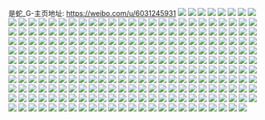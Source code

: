 是蛇_G-主页地址: https://weibo.com/u/6031245931 
![](https://wx4.sinaimg.cn/mw2000/006AauAbly1h9f43fsnpaj33402c04qq.jpg) 
![](https://wx4.sinaimg.cn/mw2000/006AauAbly1h9f43bt6o3j31sc2dshdt.jpg) 
![](https://wx4.sinaimg.cn/mw2000/006AauAbly1h9f43gujgzj32c03404qq.jpg) 
![](https://wx4.sinaimg.cn/mw2000/006AauAbly1h9f43munahj30wi1ycdrp.jpg) 
![](https://wx4.sinaimg.cn/mw2000/006AauAbly1h9f43jfzcoj31sc2dsx6p.jpg) 
![](https://wx4.sinaimg.cn/mw2000/006AauAbly1h9f43mb783j30u01hck7k.jpg) 
![](https://wx4.sinaimg.cn/mw2000/006AauAbly1h8mb0hy068j315c0svgv4.jpg) 
![](https://wx4.sinaimg.cn/mw2000/006AauAbly1h88zsf5ywbj30wi1yce81.jpg) 
![](https://wx4.sinaimg.cn/mw2000/006AauAbly1h7uph8pdx0j30wi1yctp5.jpg) 
![](https://wx4.sinaimg.cn/mw2000/006AauAbly1h7l4u8c8z1j30u01sx16m.jpg) 
![](https://wx4.sinaimg.cn/mw2000/006AauAbly1h7jqb5faobj30wi1yc1ky.jpg) 
![](https://wx4.sinaimg.cn/mw2000/006AauAbly1h7jqbmd78cj30wi1yc1ky.jpg) 
![](https://wx4.sinaimg.cn/mw2000/006AauAbly1h7jqamn33zj30wi1yc4qq.jpg) 
![](https://wx4.sinaimg.cn/mw2000/006AauAbly1h7hh1uzg5jj30u01hcth9.jpg) 
![](https://wx4.sinaimg.cn/mw2000/006AauAbly1h7dsale0pvj30wi1yc7g1.jpg) 
![](https://wx4.sinaimg.cn/mw2000/006AauAbly1h7c11wwharj31ml1x71kx.jpg) 
![](https://wx4.sinaimg.cn/mw2000/006AauAbly1h7c11zjpxsj31sc2dsnpd.jpg) 
![](https://wx4.sinaimg.cn/mw2000/006AauAbly1h7c1266araj30zk1betf2.jpg) 
![](https://wx4.sinaimg.cn/mw2000/006AauAbly1h76xgp7y1cj30hu0wggmj.jpg) 
![](https://wx4.sinaimg.cn/mw2000/006AauAbly1h76eer6gqlj30k00zk79n.jpg) 
![](https://wx4.sinaimg.cn/mw2000/006AauAbly1h76eevp27dj30ti1ghdwr.jpg) 
![](https://wx4.sinaimg.cn/mw2000/006AauAbly1h76eewarrkj30u01hcdsy.jpg) 
![](https://wx4.sinaimg.cn/mw2000/006AauAbly1h72x6lbxeaj30wi1yc1ky.jpg) 
![](https://wx4.sinaimg.cn/mw2000/006AauAbly1h72x6n5wb4j30wi1yc1ky.jpg) 
![](https://wx4.sinaimg.cn/mw2000/006AauAbly1h72x6iqtd5j30mz0evq3h.jpg) 
![](https://wx4.sinaimg.cn/mw2000/006AauAbly1h70cvv4jhdj30mr0dz443.jpg) 
![](https://wx4.sinaimg.cn/mw2000/006AauAbly1h6xpe64qb4j30wi1ycx6p.jpg) 
![](https://wx4.sinaimg.cn/mw2000/006AauAbly1h6t1rjwy5mj30zk24yhdt.jpg) 
![](https://wx4.sinaimg.cn/mw2000/006AauAbly1h6t1rkqlpxj30zk24y1kx.jpg) 
![](https://wx4.sinaimg.cn/mw2000/006AauAbly1h6s1fyek43j32c03404qq.jpg) 
![](https://wx4.sinaimg.cn/mw2000/006AauAbly1h6qokbg9swj31cx21ennj.jpg) 
![](https://wx4.sinaimg.cn/mw2000/006AauAbly1h6qok7jbvnj30wi1ycan1.jpg) 
![](https://wx4.sinaimg.cn/mw2000/006AauAbly1h6qokisz3hj31sb297b29.jpg) 
![](https://wx4.sinaimg.cn/mw2000/006AauAbly1h6qokjlkdtj314n1e0dvl.jpg) 
![](https://wx4.sinaimg.cn/mw2000/006AauAbly1h6jb1vhpf2j31sb23tb29.jpg) 
![](https://wx4.sinaimg.cn/mw2000/006AauAbly1h6jb1yt9qlj31s71k2x56.jpg) 
![](https://wx4.sinaimg.cn/mw2000/006AauAbly1h6jb24lrxqj313u0tutb5.jpg) 
![](https://wx4.sinaimg.cn/mw2000/006AauAbly1h6jb26capqj30u00u03zc.jpg) 
![](https://wx4.sinaimg.cn/mw2000/006AauAbly1h6hfqr3jxej32c0340e83.jpg) 
![](https://wx4.sinaimg.cn/mw2000/006AauAbly1h6fy24inmaj30qi1lzgsa.jpg) 
![](https://wx4.sinaimg.cn/mw2000/006AauAbly1h6fy25ss5oj30qk1eitg1.jpg) 
![](https://wx4.sinaimg.cn/mw2000/006AauAbly1h6fy2718bhj30qd1m63zn.jpg) 
![](https://wx4.sinaimg.cn/mw2000/006AauAbly1h6fy284vvqj30p214zabd.jpg) 
![](https://wx4.sinaimg.cn/mw2000/006AauAbly1h6cdwlv4yaj32d81qnkjl.jpg) 
![](https://wx4.sinaimg.cn/mw2000/006AauAbly1h6b53g7ahpj31t22zbnpd.jpg) 
![](https://wx4.sinaimg.cn/mw2000/006AauAbly1h6b53nogd0j31vg31jhdt.jpg) 
![](https://wx4.sinaimg.cn/mw2000/006AauAbly1h6ahf8xkcxj31cb1k2k96.jpg) 
![](https://wx4.sinaimg.cn/mw2000/006AauAbly1h6ahfafzlyj32c0340x6p.jpg) 
![](https://wx4.sinaimg.cn/mw2000/006AauAbly1h6ahfbpihej30wi1ycjso.jpg) 
![](https://wx4.sinaimg.cn/mw2000/006AauAbly1h6ahfctdfvj30wi1yc400.jpg) 
![](https://wx4.sinaimg.cn/mw2000/006AauAbly1h6ahfg47qdj30wi1ychc1.jpg) 
![](https://wx4.sinaimg.cn/mw2000/006AauAbly1h6ahfdqcz2j32ap33zhdt.jpg) 
![](https://wx4.sinaimg.cn/mw2000/006AauAbly1h65wqgrh9lj32bx32pnpd.jpg) 
![](https://wx4.sinaimg.cn/mw2000/006AauAbly1h63zq4hmpzj32c03407wi.jpg) 
![](https://wx4.sinaimg.cn/mw2000/006AauAbly1h63zq54oykj30tm1am78n.jpg) 
![](https://wx4.sinaimg.cn/mw2000/006AauAbly1h63zq5daylj30gs0ny77d.jpg) 
![](https://wx4.sinaimg.cn/mw2000/006AauAbly1h632sbxqmhj32c03401kz.jpg) 
![](https://wx4.sinaimg.cn/mw2000/006AauAbly1h632scqg0tj30wi1ycn2f.jpg) 
![](https://wx4.sinaimg.cn/mw2000/006AauAbly1h62crp0473j30wi1k8qkl.jpg) 
![](https://wx4.sinaimg.cn/mw2000/006AauAbly1h62crocucgj30wi1ihh1i.jpg) 
![](https://wx4.sinaimg.cn/mw2000/006AauAbly1h62crpgh5aj30wh1gkk78.jpg) 
![](https://wx4.sinaimg.cn/mw2000/006AauAbly1h5snse8qa8j30tz0qdgnq.jpg) 
![](https://wx4.sinaimg.cn/mw2000/006AauAbly1h5snsj0oulj30tu13uaff.jpg) 
![](https://wx4.sinaimg.cn/mw2000/006AauAbly1h5snsmopotj32c0340b2a.jpg) 
![](https://wx4.sinaimg.cn/mw2000/006AauAbly1h5nztvurm2j31yc0winpd.jpg) 
![](https://wx4.sinaimg.cn/mw2000/006AauAbly1h5mos43divj31sx0u07mn.jpg) 
![](https://wx4.sinaimg.cn/mw2000/006AauAbly1h5lrit9bx8j32c0340x6q.jpg) 
![](https://wx4.sinaimg.cn/mw2000/006AauAbly1h5lpr8oaylj328h2vqnpd.jpg) 
![](https://wx4.sinaimg.cn/mw2000/006AauAbly1h5jbbzkcu0j30wi1ycat4.jpg) 
![](https://wx4.sinaimg.cn/mw2000/006AauAbly1h5iad3pkh8j30iv0o1jwf.jpg) 
![](https://wx4.sinaimg.cn/mw2000/006AauAbly1h5iad1ikzlj31f90suwq4.jpg) 
![](https://wx4.sinaimg.cn/mw2000/006AauAbly1h5iad4gxbqj30tj16c188.jpg) 
![](https://wx4.sinaimg.cn/mw2000/006AauAbly1h5iad4pj5mj30wi0witcd.jpg) 
![](https://wx4.sinaimg.cn/mw2000/006AauAbly1h5iad59m7hj30px0sjtif.jpg) 
![](https://wx4.sinaimg.cn/mw2000/006AauAbly1h5i7fc0sghj30u01sx4gt.jpg) 
![](https://wx4.sinaimg.cn/mw2000/006AauAbly1h5i7dtodsbj30wi1yc4qq.jpg) 
![](https://wx4.sinaimg.cn/mw2000/006AauAbly1h5fqopfifjj32801o0qv5.jpg) 
![](https://wx4.sinaimg.cn/mw2000/006AauAbly1h5fqozie3bj33402c0hdu.jpg) 
![](https://wx4.sinaimg.cn/mw2000/006AauAbly1h5fqp0gcjej33402c0hdt.jpg) 
![](https://wx4.sinaimg.cn/mw2000/006AauAbly1h54o3rhy2zj30wi1ycu0x.jpg) 
![](https://wx4.sinaimg.cn/mw2000/006AauAbly1h54o4g2yzxj30wi1ycnpd.jpg) 
![](https://wx4.sinaimg.cn/mw2000/006AauAbly1h54o4hmv0rj30wi1ycnpd.jpg) 
![](https://wx4.sinaimg.cn/mw2000/006AauAbly1h54o55a6uwj30wi1ycx6p.jpg) 
![](https://wx4.sinaimg.cn/mw2000/006AauAbly1h4zr20t4eaj30tu0mpals.jpg) 
![](https://wx4.sinaimg.cn/mw2000/006AauAbly1h4zr20dk3sj30tj12oqil.jpg) 
![](https://wx4.sinaimg.cn/mw2000/006AauAbly1h4xein1dw2j30wi1ycqv5.jpg) 
![](https://wx4.sinaimg.cn/mw2000/006AauAbly1h4v2f5qlydj33402c0kjo.jpg) 
![](https://wx4.sinaimg.cn/mw2000/006AauAbly1h4v2f6tktvj32c03401ky.jpg) 
![](https://wx4.sinaimg.cn/mw2000/006AauAbly1h4v2f4eb66j32c034hqv6.jpg) 
![](https://wx4.sinaimg.cn/mw2000/006AauAbly1h4v2f7s3w1j326j2rnqv5.jpg) 
![](https://wx4.sinaimg.cn/mw2000/006AauAbly1h4v2f8ej6uj32c0340x6p.jpg) 
![](https://wx4.sinaimg.cn/mw2000/006AauAbly1h4v2fa3fwlj32c0340e82.jpg) 
![](https://wx4.sinaimg.cn/mw2000/006AauAbly1h4v2fbe6fmj30wi1l1h9o.jpg) 
![](https://wx4.sinaimg.cn/mw2000/006AauAbly1h4v2f995ooj31y32ikqv5.jpg) 
![](https://wx4.sinaimg.cn/mw2000/006AauAbly1h4v2fc2851j30wi1la1g0.jpg) 
![](https://wx4.sinaimg.cn/mw2000/006AauAbly1h4tw7q5q2yj33402c0tv5.jpg) 
![](https://wx4.sinaimg.cn/mw2000/006AauAbly1h4tw7qy99dj33402c0hdt.jpg) 
![](https://wx4.sinaimg.cn/mw2000/006AauAbly1h4tpmds1qmj30to08ita7.jpg) 
![](https://wx4.sinaimg.cn/mw2000/006AauAbly1h4tpmdxzaej30u01sxwhf.jpg) 
![](https://wx4.sinaimg.cn/mw2000/006AauAbly1h4tc4ykjjjj30m80qlta9.jpg) 
![](https://wx4.sinaimg.cn/mw2000/006AauAbly1h4tc4yyn4vj31rn2s97wh.jpg) 
![](https://wx4.sinaimg.cn/mw2000/006AauAbly1h4tc4xzk28j31ql1hrkhw.jpg) 
![](https://wx4.sinaimg.cn/mw2000/006AauAbly1h4sb9x3noij30u01hc48o.jpg) 
![](https://wx4.sinaimg.cn/mw2000/006AauAbly1h4s36ggczlj33402c0u0y.jpg) 
![](https://wx4.sinaimg.cn/mw2000/006AauAbly1h4s36dhy6aj30hs0so79b.jpg) 
![](https://wx4.sinaimg.cn/mw2000/006AauAbly1h4qz7fztzzj30u0140122.jpg) 
![](https://wx4.sinaimg.cn/mw2000/006AauAbly1h4qz7gd8zvj31be0zkwqt.jpg) 
![](https://wx4.sinaimg.cn/mw2000/006AauAbly1h4qda7hi2rj32nx29f1ky.jpg) 
![](https://wx4.sinaimg.cn/mw2000/006AauAbly1h4qda6wbdij31my2oh4qq.jpg) 
![](https://wx4.sinaimg.cn/mw2000/006AauAbly1h4qda8f40ej32nr23qx6p.jpg) 
![](https://wx4.sinaimg.cn/mw2000/006AauAbly1h4qdaqqexwj32072l8hdv.jpg) 
![](https://wx4.sinaimg.cn/mw2000/006AauAbly1h4qdarurspj31sc2dsnpd.jpg) 
![](https://wx4.sinaimg.cn/mw2000/006AauAbly1h4o9mrvxdjj30tx0kztes.jpg) 
![](https://wx4.sinaimg.cn/mw2000/006AauAbly1h4o9mrhegbj30tj1l4keq.jpg) 
![](https://wx4.sinaimg.cn/mw2000/006AauAbly1h4o9mse33kj30tu1lf7rz.jpg) 
![](https://wx4.sinaimg.cn/mw2000/006AauAbly1h4o9mt5f8lj30tw16i1c1.jpg) 
![](https://wx4.sinaimg.cn/mw2000/006AauAbly1h4o9mtpewbj30u00rb7hg.jpg) 
![](https://wx4.sinaimg.cn/mw2000/006AauAbly1h4o8s75lxjj30v00sfk22.jpg) 
![](https://wx4.sinaimg.cn/mw2000/006AauAbly1h4o4mbgmmkj33402c07wi.jpg) 
![](https://wx4.sinaimg.cn/mw2000/006AauAbly1h4o4mce57yj33402c0x6p.jpg) 
![](https://wx4.sinaimg.cn/mw2000/006AauAbly1h4o4mk2rdrj30wi1yc4qp.jpg) 
![](https://wx4.sinaimg.cn/mw2000/006AauAbly1h4o4mlm11yj30u01hcn9a.jpg) 
![](https://wx4.sinaimg.cn/mw2000/006AauAbly1h4o4mlertwj30u01hcncf.jpg) 
![](https://wx4.sinaimg.cn/mw2000/006AauAbly1h4o4mlu43kj30u01hck38.jpg) 
![](https://wx4.sinaimg.cn/mw2000/006AauAbly1h4lkvtfi9lj30wi1yc4qp.jpg) 
![](https://wx4.sinaimg.cn/mw2000/006AauAbly1h4lab3h9oqj30wi1ycqv5.jpg) 
![](https://wx4.sinaimg.cn/mw2000/006AauAbly1h4kq6ceiz8j30tj10r4dk.jpg) 
![](https://wx4.sinaimg.cn/mw2000/006AauAbly1h4knknqu53j30wi0q0q9u.jpg) 
![](https://wx4.sinaimg.cn/mw2000/006AauAbly1h4knkn7r53j30wi1yc7vu.jpg) 
![](https://wx4.sinaimg.cn/mw2000/006AauAbly1h4hz2zwsgmj30wi1ycx6p.jpg) 
![](https://wx4.sinaimg.cn/mw2000/006AauAbly1h4hz315g6xj30wi1ycx6p.jpg) 
![](https://wx4.sinaimg.cn/mw2000/006AauAbly1h4gpm8ygm0j32c0340qv6.jpg) 
![](https://wx4.sinaimg.cn/mw2000/006AauAbly1h4fuof9dbdj31hl147gzw.jpg) 
![](https://wx4.sinaimg.cn/mw2000/006AauAbly1h4fuoh0hp8j32c0340e82.jpg) 
![](https://wx4.sinaimg.cn/mw2000/006AauAbly1h4fuoilwzuj32c0340e82.jpg) 
![](https://wx4.sinaimg.cn/mw2000/006AauAbly1h4fuofm3duj30zk0zkqfx.jpg) 
![](https://wx4.sinaimg.cn/mw2000/006AauAbly1h4fjltol6fj30zk0k07be.jpg) 
![](https://wx4.sinaimg.cn/mw2000/006AauAbly1h4fjlqa54zj33402c0kjl.jpg) 
![](https://wx4.sinaimg.cn/mw2000/006AauAbly1h4fjlz531rj31hc0u04jo.jpg) 
![](https://wx4.sinaimg.cn/mw2000/006AauAbly1h4dkpr63wdj30k00zkn57.jpg) 
![](https://wx4.sinaimg.cn/mw2000/006AauAbly1h4cfd3ko9jj30mi0ra78u.jpg) 
![](https://wx4.sinaimg.cn/mw2000/006AauAbly1h4cfd1z7xyj30zs1c47gy.jpg) 
![](https://wx4.sinaimg.cn/mw2000/006AauAbly1h4ab7xz20zj32c03401ky.jpg) 
![](https://wx4.sinaimg.cn/mw2000/006AauAbly1h4ab7zc267j30wi1ych13.jpg) 
![](https://wx4.sinaimg.cn/mw2000/006AauAbly1h4ab7wiufyj32c0340kjm.jpg) 
![](https://wx4.sinaimg.cn/mw2000/006AauAbly1h4ab80cpw1j32c03401ky.jpg) 
![](https://wx4.sinaimg.cn/mw2000/006AauAbly1h4ab84z6bij33402c0qv5.jpg) 
![](https://wx4.sinaimg.cn/mw2000/006AauAbly1h491gks9g8j32c0340npg.jpg) 
![](https://wx4.sinaimg.cn/mw2000/006AauAbly1h491gckialj32c0340e81.jpg) 
![](https://wx4.sinaimg.cn/mw2000/006AauAbly1h491gsfsnyj31x12mzb2a.jpg) 
![](https://wx4.sinaimg.cn/mw2000/006AauAbly1h491glwbumj32ax32s7wi.jpg) 
![](https://wx4.sinaimg.cn/mw2000/006AauAbly1h491h51omnj33402bv7wj.jpg) 
![](https://wx4.sinaimg.cn/mw2000/006AauAbly1h491go1g0cj32c03401kz.jpg) 
![](https://wx4.sinaimg.cn/mw2000/006AauAbly1h491gdc9s1j30ts0gp79n.jpg) 
![](https://wx4.sinaimg.cn/mw2000/006AauAbly1h491gbqtx5j31o0280e81.jpg) 
![](https://wx4.sinaimg.cn/mw2000/006AauAbly1h491gtsa9tj32c0340kjl.jpg) 
![](https://wx4.sinaimg.cn/mw2000/006AauAbly1h491gmrcvej31sc2ds7wh.jpg) 
![](https://wx4.sinaimg.cn/mw2000/006AauAbly1h491h088snj31o02801ky.jpg) 
![](https://wx4.sinaimg.cn/mw2000/006AauAbly1h491h28g0vj31o0280npe.jpg) 
![](https://wx4.sinaimg.cn/mw2000/006AauAbly1h46ssxhlymj30v71vj418.jpg) 
![](https://wx4.sinaimg.cn/mw2000/006AauAbly1h439frulj3j31sc2dsx6p.jpg) 
![](https://wx4.sinaimg.cn/mw2000/006AauAbly1h3z1dtyfdkj30tu0uhjwn.jpg) 
![](https://wx4.sinaimg.cn/mw2000/006AauAbly1h3yuiblc2qj30zk1c2gzn.jpg) 
![](https://wx4.sinaimg.cn/mw2000/006AauAbly1h3yuiazghuj31xf2q0kjm.jpg) 
![](https://wx4.sinaimg.cn/mw2000/006AauAbly1h3yuic22f7j30zk1be4db.jpg) 
![](https://wx4.sinaimg.cn/mw2000/006AauAbly1h3yuifm3x9j31o0280kjl.jpg) 
![](https://wx4.sinaimg.cn/mw2000/006AauAbly1h3yuicgbo3j30sq17mdqt.jpg) 
![](https://wx4.sinaimg.cn/mw2000/006AauAbly1h3yuidfvhjj30pi0vv11o.jpg) 
![](https://wx4.sinaimg.cn/mw2000/006AauAbly1h3yuid2n0zj32801o0u0x.jpg) 
![](https://wx4.sinaimg.cn/mw2000/006AauAbly1h3yuig89oxj31o0280kjl.jpg) 
![](https://wx4.sinaimg.cn/mw2000/006AauAbly1h3yuieqjq8j31o0280x6p.jpg) 
![](https://wx4.sinaimg.cn/mw2000/006AauAbly1h3oojqx8kyj30u012xqe1.jpg) 
![](https://wx4.sinaimg.cn/mw2000/006AauAbly1h3n6xqytsbj32c03407wh.jpg) 
![](https://wx4.sinaimg.cn/mw2000/006AauAbly1h3n6xscohjj30jt0tpaga.jpg) 
![](https://wx4.sinaimg.cn/mw2000/006AauAbly1h3jg0xnlznj30wi1ycqix.jpg) 
![](https://wx4.sinaimg.cn/mw2000/006AauAbly1h3jg17tekxj30wi1ycnpd.jpg) 
![](https://wx4.sinaimg.cn/mw2000/006AauAbly1h3dwxi2i4cj30t81fqdyy.jpg) 
![](https://wx4.sinaimg.cn/mw2000/006AauAbly1h3dwxihtb3j30n90x3439.jpg) 
![](https://wx4.sinaimg.cn/mw2000/006AauAbly1h3dwxful9uj30mf0qw477.jpg) 
![](https://wx4.sinaimg.cn/mw2000/006AauAbly1h2yz54qll3j31o0280e82.jpg) 
![](https://wx4.sinaimg.cn/mw2000/006AauAbly1h2tsndm0a6j31yc0wib29.jpg) 
![](https://wx4.sinaimg.cn/mw2000/006AauAbly1h2tsnwfcqpj31yc0wi4qp.jpg) 
![](https://wx4.sinaimg.cn/mw2000/006AauAbly1h2tsnxgmk0j310b0fuq9u.jpg) 
![](https://wx4.sinaimg.cn/mw2000/006AauAbly1h29ml1i2yaj30mi0u042m.jpg) 
![](https://wx4.sinaimg.cn/mw2000/006AauAbly1h29ml0ydvhj32801o04qp.jpg) 
![](https://wx4.sinaimg.cn/mw2000/006AauAbly1h29mohcri0j30ph0zg7d6.jpg) 
![](https://wx4.sinaimg.cn/mw2000/006AauAbly1h29mogn9xsj31o02801kx.jpg) 
![](https://wx4.sinaimg.cn/mw2000/006AauAbly1h25e5ra1aij31kw2dchdt.jpg) 
![](https://wx4.sinaimg.cn/mw2000/006AauAbly1h25e5ps9tdj31kw2dce81.jpg) 
![](https://wx4.sinaimg.cn/mw2000/006AauAbly1h25e6dx6rnj32dc1kwe81.jpg) 
![](https://wx4.sinaimg.cn/mw2000/006AauAbly1h1n6whj9nyj30wi0len69.jpg) 
![](https://wx4.sinaimg.cn/mw2000/006AauAbly1h1n6wgu6sjj322o3404qr.jpg) 
![](https://wx4.sinaimg.cn/mw2000/006AauAbly1h1n6w7r49lj30wi0lrjze.jpg) 
![](https://wx4.sinaimg.cn/mw2000/006AauAbly1h1n6wr3bqdj334022o4qr.jpg) 
![](https://wx4.sinaimg.cn/mw2000/006AauAbly1h1n6xjllxgj334022oe82.jpg) 
![](https://wx4.sinaimg.cn/mw2000/006AauAbly1h1n6xcnpt3j334022ob2b.jpg) 
![](https://wx4.sinaimg.cn/mw2000/006AauAbly1h1n6xs8cuxj322o340x6q.jpg) 
![](https://wx4.sinaimg.cn/mw2000/006AauAbly1h1n6x3di2tj334022o1l0.jpg) 
![](https://wx4.sinaimg.cn/mw2000/006AauAbly1h1n6wigulbj30wi0ly7eb.jpg) 
![](https://wx4.sinaimg.cn/mw2000/006AauAbly1h18ch36k75j33402c0qv6.jpg) 
![](https://wx4.sinaimg.cn/mw2000/006AauAbly1h18chapswyj33402c0qv6.jpg) 
![](https://wx4.sinaimg.cn/mw2000/006AauAbly1h18chfmz0lj33402c0kjm.jpg) 
![](https://wx4.sinaimg.cn/mw2000/006AauAbly1h18cgxf6xnj33402c01kz.jpg) 
![](https://wx4.sinaimg.cn/mw2000/006AauAbly1h18cibgvf9j32c0340kjm.jpg) 
![](https://wx4.sinaimg.cn/mw2000/006AauAbly1h18chxtjvbj33402c0npe.jpg) 
![](https://wx4.sinaimg.cn/mw2000/006AauAbly1h18chrqdixj32c0340npe.jpg) 
![](https://wx4.sinaimg.cn/mw2000/006AauAbly1h18chm5y8mj33402c0npe.jpg) 
![](https://wx4.sinaimg.cn/mw2000/006AauAbly1h18ci5g66xj33402c0b2b.jpg) 
![](https://wx4.sinaimg.cn/mw2000/006AauAbly1h12nv1crwbj30tw0o1q9z.jpg) 
![](https://wx4.sinaimg.cn/mw2000/006AauAbly1h11itd6vnyj33402c0qv6.jpg) 
![](https://wx4.sinaimg.cn/mw2000/006AauAbly1h11iteqoi2j33402c0kjm.jpg) 
![](https://wx4.sinaimg.cn/mw2000/006AauAbly1h10xlu4sx3j30u01hcans.jpg) 
![](https://wx4.sinaimg.cn/mw2000/006AauAbly1h0v73cykh7j31o0280npd.jpg) 
![](https://wx4.sinaimg.cn/mw2000/006AauAbly1h0v73f0pq0j31o0280npd.jpg) 
![](https://wx4.sinaimg.cn/mw2000/006AauAbly1h0v73dqrt9j31o0280hdt.jpg) 
![](https://wx4.sinaimg.cn/mw2000/006AauAbly1h0v73fwwv3j31o02804qq.jpg) 
![](https://wx4.sinaimg.cn/mw2000/006AauAbly1h0v73gvpzlj31o02801ky.jpg) 
![](https://wx4.sinaimg.cn/mw2000/006AauAbly1h0v73hwjykj31o02804qq.jpg) 
![](https://wx4.sinaimg.cn/mw2000/006AauAbly1h0tg73fltij31sc2ds4qq.jpg) 
![](https://wx4.sinaimg.cn/mw2000/006AauAbly1h0tg6ssyqrj32c0340e81.jpg) 
![](https://wx4.sinaimg.cn/mw2000/006AauAbly1h0tg66113vj33402c0b2b.jpg) 
![](https://wx4.sinaimg.cn/mw2000/006AauAbly1h0tg6w9us3j32yh29o1ky.jpg) 
![](https://wx4.sinaimg.cn/mw2000/006AauAbly1h0tg700yzwj32c03401ky.jpg) 
![](https://wx4.sinaimg.cn/mw2000/006AauAbly1h0tg60kxs5j32c03404qq.jpg) 
![](https://wx4.sinaimg.cn/mw2000/006AauAbly1h0tg74kfucj31hc0u0dpq.jpg) 
![](https://wx4.sinaimg.cn/mw2000/006AauAbly1h0psp23cffj30u0140ahp.jpg) 
![](https://wx4.sinaimg.cn/mw2000/006AauAbly1h0psp452hjj30u0140n5s.jpg) 
![](https://wx4.sinaimg.cn/mw2000/006AauAbly1h0psp2qnb4j313u0tu0yl.jpg) 
![](https://wx4.sinaimg.cn/mw2000/006AauAbly1h0psp4ubv6j30mi0u0wh8.jpg) 
![](https://wx4.sinaimg.cn/mw2000/006AauAbly1h0pspjo206j30u0140td8.jpg) 
![](https://wx4.sinaimg.cn/mw2000/006AauAbly1h0ine6gsx8j30u01sy0vz.jpg) 
![](https://wx4.sinaimg.cn/mw2000/006AauAbly1h0ine3vgdrj30u01sygpx.jpg) 
![](https://wx4.sinaimg.cn/mw2000/006AauAbly1h0goatuj0oj30u0140al7.jpg) 
![](https://wx4.sinaimg.cn/mw2000/006AauAbly1h0goax9yuwj30sx0vpdr5.jpg) 
![](https://wx4.sinaimg.cn/mw2000/006AauAbly1h0goassqoaj30jo0qs0wm.jpg) 
![](https://wx4.sinaimg.cn/mw2000/006AauAbly1h0goaxkqyfj30ay0keaav.jpg) 
![](https://wx4.sinaimg.cn/mw2000/006AauAbly1h0goau7jdvj30u014vaf3.jpg) 
![](https://wx4.sinaimg.cn/mw2000/006AauAbly1h0fgtmge17j30u01syq75.jpg) 
![](https://wx4.sinaimg.cn/mw2000/006AauAbly1h0eewc98bpj30u01sy78m.jpg) 
![](https://wx4.sinaimg.cn/mw2000/006AauAbly1h0eewkxb5qj30u0140te2.jpg) 
![](https://wx4.sinaimg.cn/mw2000/006AauAbly1h0d39fzaezj30u01sydjt.jpg) 
![](https://wx4.sinaimg.cn/mw2000/006AauAbly1h0c6nfhimzj30u01sytft.jpg) 
![](https://wx4.sinaimg.cn/mw2000/006AauAbly1h04s9pa2fqj31270u04bt.jpg) 
![](https://wx4.sinaimg.cn/mw2000/006AauAbly1h04s9pn57oj30u0140dkr.jpg) 
![](https://wx4.sinaimg.cn/mw2000/006AauAbly1h04s9nskcmj313r0u0tmq.jpg) 
![](https://wx4.sinaimg.cn/mw2000/006AauAbly1gzreotnoqmj30bm09hmxk.jpg) 
![](https://wx4.sinaimg.cn/mw2000/006AauAbly1gzreouxhe1j30u01sxaex.jpg) 
![](https://wx4.sinaimg.cn/mw2000/006AauAbly1gzreottp3xj30cq09pjrw.jpg) 
![](https://wx4.sinaimg.cn/mw2000/006AauAbly1gznpl2u8g4j30u01sx43y.jpg) 
![](https://wx4.sinaimg.cn/mw2000/006AauAbly1gzm5us1nlij30u01sxdl6.jpg) 
![](https://wx4.sinaimg.cn/mw2000/006AauAbly1gzm5uswpnzj30u01sx44p.jpg) 
![](https://wx4.sinaimg.cn/mw2000/006AauAbly1gyw40urly9j31f12ip1kx.jpg) 
![](https://wx4.sinaimg.cn/mw2000/006AauAbly1gyw414f67wj32ip1f1e50.jpg) 
![](https://wx4.sinaimg.cn/mw2000/006AauAbly1gyw40xnixvj31f12ip1kx.jpg) 
![](https://wx4.sinaimg.cn/mw2000/006AauAbly1gyw410r0rzj31f12dr4qp.jpg) 
![](https://wx4.sinaimg.cn/mw2000/006AauAbly1gyw414v12rj31400u07a6.jpg) 
![](https://wx4.sinaimg.cn/mw2000/006AauAbly1gyw412nha8j31al296hbc.jpg) 
